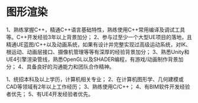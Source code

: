 # 图形渲染

1、熟练掌握C++，精通C++语言基础特性，熟练使用C++常用编译及调试工具等。C++开发经验3年以上背景加分；
2、参与过至少一个大型UE项目的落地，且精通UE蓝图/C++以及动画系统，如果有设计并完整实现过高级运动系统，对IK、根运动、动画层接口、摄像机管理等等有深厚的经验背景加分；
3、熟悉Unity和UE4引擎渲染管线，熟悉OpenGL以及SHADER编程，有游戏/动画制作背景加分；
4、具备良好的沟通能力和团队合作精神。



1、统招本科及以上学历，计算机相关专业；
2、在计算机图形学、几何建模或CAD等领域有2年以上工作经历；
3、熟练使用C/C++；
4、有BIM软件开发经验者优先；
5、有UE4开发经验者优先。